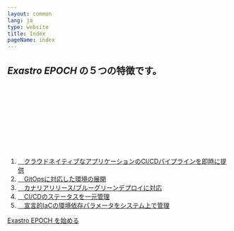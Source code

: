 ```yaml
---
layout: common
lang: ja
type: website
title: Index
pageName: index
---
```

<section id="features">
  <div class="sectionInner">
    <h2><em>Exastro EPOCH</em> の５つの特徴です。</h2>
    <div id="featuresList">
      <svg id="svgArea" width="100%" height="100%" >
      </svg>
      <ol>
        <li><a href="overview_ja.html#feature1"><i class="fas fa-cog"></i>　<span class="featureText">クラウドネイティブなアプリケーションのCI/CDパイプラインを即時に提供</span></a></li>
        <li><a href="overview_ja.html#feature2"><i class="fas fa-cog"></i>　<span class="featureText">GitOpsに対応した環境の展開</span></a></li>
        <li><a href="overview_ja.html#feature3"><i class="fas fa-cog"></i>　<span class="featureText">カナリアリリース/ブルーグリーンデプロイに対応</span></a></li>
        <li><a href="overview_ja.html#feature4"><i class="fas fa-cog"></i>　<span class="featureText">CI/CDのステータスを一元管理</span></a></li>
        <li><a href="overview_ja.html#feature5"><i class="fas fa-cog"></i>　<span class="featureText">宣言的IaCの環境依存パラメータをシステム上で管理</span></a></li>
      </ol>
    </div>
    <p class="linkArea"><a href="./learn_ja.html" class="move"><span>Exastro EPOCH を始める <i class="fas fa-angle-right"></i></span></a></p>
  </div>
</section>
<style>
</style>
<script>
$(function(){
  $('.featureText').each(function(){
  const $text = $( this ),
        sWidth = $text.get(0).scrollWidth,
        cWidth = $text.get(0).offsetWidth;
  if ( cWidth < sWidth ) {
    $text.css('transform', 'scale(' + ( cWidth / sWidth ) + ')')
  } else {
    $text.removeAttr('style');
  }
  });
});
</script>
